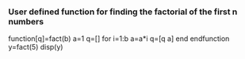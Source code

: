 ### User defined function for finding the factorial of the first n numbers

function[q]=fact(b)
    a=1
    q=[]
    for i=1:b
        a=a*i
        q=[q a]
    end
endfunction
y=fact(5)
disp(y)
